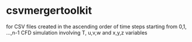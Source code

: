 # csvmergertoolkit
for CSV files created in the ascending order of time steps starting from 0,1, ...,n-1
CFD simulation involving T, u,v,w and x,y,z variables
